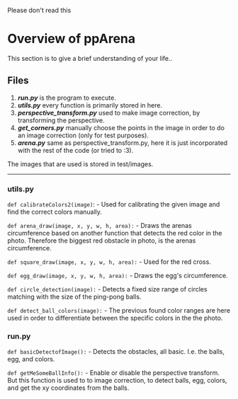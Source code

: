 Please don't read this


# Overview of ppArena
This section is to give a brief understanding of your life..

## Files
1. ***run.py*** is the program to execute.  
2. ***utils.py*** every function is primarily stored in here.  
3. ***perspective_transform.py*** used to make image correction, by transforming the  perspective.  
4. ***get_corners.py*** manually choose the points in the image in order to do an image correction (only for test purposes).  
5. ***arena.py***  same as perspective_transform.py, here it is just incorporated with the rest of the code (or tried to :3).     




The images that are used is stored in test/images.

_________________________________

### utils.py
`def calibrateColors2(image)`: - Used for calibrating the given image and find the correct colors manually.


`def arena_draw(image, x, y, w, h, area):` - Draws the arenas circumference based on another function that detects the red color in the photo. Therefore the biggest red obstacle in photo, is the arenas circumference.

`def square_draw(image, x, y, w, h, area):` - Used for the red cross.

`def egg_draw(image, x, y, w, h, area):` - Draws the egg's circumference.

`def circle_detection(image):` - Detects a fixed size range of circles matching with the size of the ping-pong balls.

`def detect_ball_colors(image):` - The previous found color ranges are here used in order to differentiate between the specific colors in the the photo. 


###  run.py
`def basicDetectofImage():` - Detects the obstacles, all basic. I.e. the balls, egg, and colors.

`def getMeSomeBallInfo():` - Enable or disable the perspective transform. But this function is used to to image correction, to detect balls, egg, colors, and get the xy coordinates from the balls.

